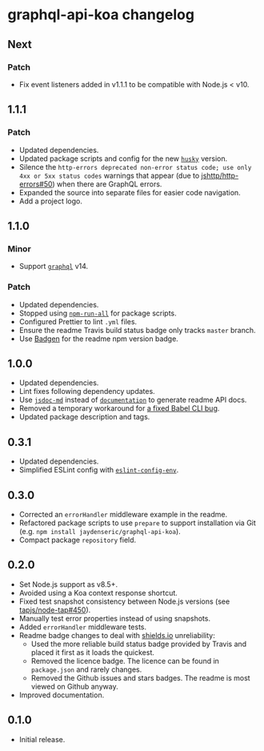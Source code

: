 # graphql-api-koa changelog

## Next

### Patch

- Fix event listeners added in v1.1.1 to be compatible with Node.js < v10.

## 1.1.1

### Patch

- Updated dependencies.
- Updated package scripts and config for the new [`husky`](https://npm.im/husky) version.
- Silence the `http-errors deprecated non-error status code; use only 4xx or 5xx status codes` warnings that appear (due to [jshttp/http-errors#50](https://github.com/jshttp/http-errors/issues/50)) when there are GraphQL errors.
- Expanded the source into separate files for easier code navigation.
- Add a project logo.

## 1.1.0

### Minor

- Support [`graphql`](https://npm.im/graphql) v14.

### Patch

- Updated dependencies.
- Stopped using [`npm-run-all`](https://npm.im/npm-run-all) for package scripts.
- Configured Prettier to lint `.yml` files.
- Ensure the readme Travis build status badge only tracks `master` branch.
- Use [Badgen](https://badgen.net) for the readme npm version badge.

## 1.0.0

- Updated dependencies.
- Lint fixes following dependency updates.
- Use [`jsdoc-md`](https://npm.im/jsdoc-md) instead of [`documentation`](https://npm.im/documentation) to generate readme API docs.
- Removed a temporary workaround for [a fixed Babel CLI bug](https://github.com/babel/babel/issues/8077).
- Updated package description and tags.

## 0.3.1

- Updated dependencies.
- Simplified ESLint config with [`eslint-config-env`](https://npm.im/eslint-config-env).

## 0.3.0

- Corrected an `errorHandler` middleware example in the readme.
- Refactored package scripts to use `prepare` to support installation via Git (e.g. `npm install jaydenseric/graphql-api-koa`).
- Compact package `repository` field.

## 0.2.0

- Set Node.js support as v8.5+.
- Avoided using a Koa context response shortcut.
- Fixed test snapshot consistency between Node.js versions (see [tapjs/node-tap#450](https://github.com/tapjs/node-tap/issues/450)).
- Manually test error properties instead of using snapshots.
- Added `errorHandler` middleware tests.
- Readme badge changes to deal with [shields.io](https://shields.io) unreliability:
  - Used the more reliable build status badge provided by Travis and placed it first as it loads the quickest.
  - Removed the licence badge. The licence can be found in `package.json` and rarely changes.
  - Removed the Github issues and stars badges. The readme is most viewed on Github anyway.
- Improved documentation.

## 0.1.0

- Initial release.
